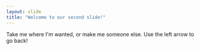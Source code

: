 ```yaml
---
layout: slide
title: "Welcome to our second slide!"
---
```

Take me where I'm wanted, or make me someone else.
Use the left arrow to go back!